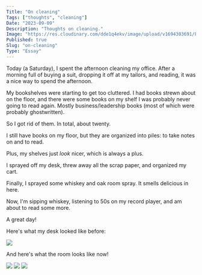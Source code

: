 ```yaml
---
Title: "On cleaning"
Tags: ["thoughts", "cleaning"]
Date: "2023-09-09"
Description: "Thoughts on cleaning."
Image: "https://res.cloudinary.com/dde1q4ekv/image/upload/v1694303691/F5nf7lIbgAATVl8_pf8vjl.jpg"
Published: true
Slug: "on-cleaning"
Type: "Essay"
---
```

Today (a Saturday), I spent the afternoon cleaning my office. After a morning full of buying a suit, dropping it off at my tailors, and reading, it was a nice way to spend the afternoon.

My bookshelves were starting to get too cluttered. I had books strewn about on the floor, and there were some books on my shelf I was probably never going to read again. Mostly business/leadership books (most of which were probably ghostwritten).

So I got rid of them. In total, about twenty.

I still have books on my floor, but they are organized into piles: to take notes on and to read.

Plus, my shelves just *look* nicer, which is always a plus.

I sprayed off my desk, threw away all the scrap paper, and organized my cart.

Finally, I sprayed some whiskey and oak room spray. It smells delicious in here.

Now, I'm sipping whiskey, listening to 50s on my record player, and am about to read some more.

A great day!

Here's what my desk looked like before:

![](https://res.cloudinary.com/dde1q4ekv/image/upload/v1694303832/71592186188__74BDF4A5-DE6F-4E83-B87B-33CFC2E5969D_evdckd.jpg)

And here's what the room looks like now!

![](https://res.cloudinary.com/dde1q4ekv/image/upload/v1694303691/F5nf7lIbgAATVl8_pf8vjl.jpg)
![](https://res.cloudinary.com/dde1q4ekv/image/upload/v1694303692/F5nf7lKawAAdVkv_pcobeo.jpg)
![](https://res.cloudinary.com/dde1q4ekv/image/upload/v1694303692/F5nf7lKawAAdVkv_pcobeo.jpg)